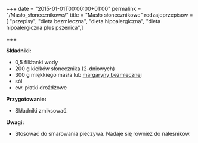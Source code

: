 +++
date = "2015-01-01T00:00:00+01:00"
permalink = "/Masło_słonecznikowe/"
title = "Masło słonecznikowe"
rodzajeprzepisow = [ "przepisy", "dieta bezmleczna", "dieta hipoalergiczna", "dieta hipoalergiczna plus pszenica",]

+++

**Składniki:**

-   0,5 filiżanki wody
-   200 g kiełków słonecznika (2-dniowych)
-   300 g miękkiego masła lub [margaryny bezmlecznej](/atopedia/Margaryna_bezmleczna "wikilink")
-   sól
-   ew. płatki drożdżowe

**Przygotowanie:**

-   Składniki zmiksować.

**Uwagi:**

-   Stosować do smarowania pieczywa. Nadaje się również do naleśników.
